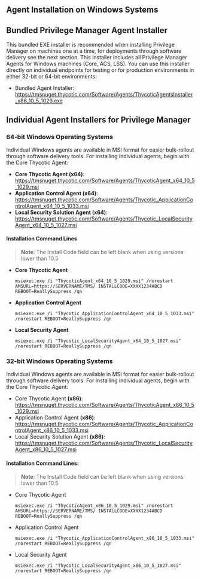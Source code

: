 [title]: # (Agent Installation Windows)
[tags]: # (Endpoint,Agent Installation,Windows)
[priority]: # (231)
## Agent Installation on Windows Systems

## Bundled Privilege Manager Agent Installer

This bundled EXE installer is recommended when installing Privilege Manager on machines one at a time, for deployments through software delivery see the next section. This installer includes all Privilege Manager Agents for Windows machines (Core, ACS, LSS). You can use this installer directly on individual endpoints for testing or for production environments in either 32-bit or 64-bit environments: <!-- TODO: Version update -->

* Bundled Agent Installer: https://tmsnuget.thycotic.com/Software/Agents/ThycoticAgentsInstaller_x86_10_5_1029.exe

## Individual Agent Installers for Privilege Manager

### 64-bit Windows Operating Systems

Individual Windows agents are available in MSI format for easier bulk-rollout through software delivery tools. For installing individual agents, begin with the Core Thycotic Agent:

* __Core Thycotic Agent (x64)__:
  https://tmsnuget.thycotic.com/Software/Agents/ThycoticAgent_x64_10_5_1029.msi
* __Application Control Agent (x64)__:
  https://tmsnuget.thycotic.com/Software/Agents/Thycotic_ApplicationControlAgent_x64_10_5_1033.msi
* __Local Security Solution Agent (x64)__:
  https://tmsnuget.thycotic.com/Software/Agents/Thycotic_LocalSecurityAgent_x64_10_5_1027.msi

#### Installation Command Lines

>**Note**:
>The Install Code field can be left blank when using versions lower than 10.5

* __Core Thycotic Agent__
  ```
  msiexec.exe /i "ThycoticAgent_x64_10_5_1029.msi" /norestart AMSURL=https://SERVERNAME/TMS/ INSTALLCODE=XXXX1234ABCD REBOOT=ReallySuppress /qn
  ```
* __Application Control Agent__
  ```
  msiexec.exe /i "Thycotic_ApplicationControlAgent_x64_10_5_1033.msi" /norestart REBOOT=ReallySuppress /qn
  ```
* __Local Security Agent__
  ```
  msiexec.exe /i "Thycotic_LocalSecurityAgent_x64_10_5_1027.msi" /norestart REBOOT=ReallySuppress /qn
  ```

### 32-bit Windows Operating Systems

Individual Windows agents are available in MSI format for easier bulk-rollout through software delivery tools. For installing individual agents, begin with the Core Thycotic Agent:

* Core Thycotic Agent __(x86)__:
  https://tmsnuget.thycotic.com/Software/Agents/ThycoticAgent_x86_10_5_1029.msi
* Application Control Agent __(x86)__:
  https://tmsnuget.thycotic.com/Software/Agents/Thycotic_ApplicationControlAgent_x86_10_5_1033.msi
* Local Security Solution Agent __(x86)__:
  https://tmsnuget.thycotic.com/Software/Agents/Thycotic_LocalSecurityAgent_x86_10_5_1027.msi

#### Installation Command Lines:

>**Note**:
>The Install Code field can be left blank when using versions lower than 10.5

* Core Thycotic Agent
  ```
  msiexec.exe /i "ThycoticAgent_x86_10_5_1029.msi" /norestart AMSURL=https://SERVERNAME/TMS/ INSTALLCODE=XXXX1234ABCD REBOOT=ReallySuppress /qn
  ```
* Application Control Agent
  ```
  msiexec.exe /i "Thycotic_ApplicationControlAgent_x86_10_5_1033.msi" /norestart REBOOT=ReallySuppress /qn
  ```
* Local Security Agent
  ```
  msiexec.exe /i "Thycotic_LocalSecurityAgent_x86_10_5_1027.msi" /norestart REBOOT=ReallySuppress /qn
  ```